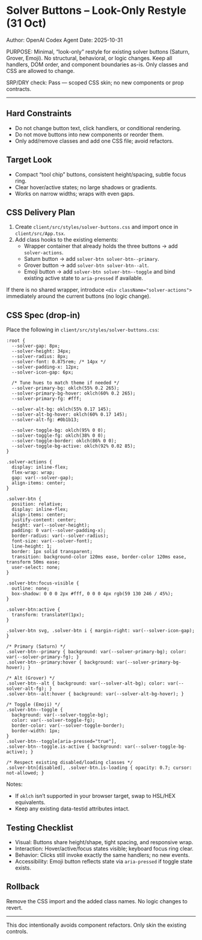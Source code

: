 # Solver Buttons – Look-Only Restyle (31 Oct)

Author: OpenAI Codex Agent
Date: 2025-10-31

PURPOSE: Minimal, “look-only” restyle for existing solver buttons (Saturn, Grover, Emoji). No structural, behavioral, or logic changes. Keep all handlers, DOM order, and component boundaries as-is. Only classes and CSS are allowed to change.

SRP/DRY check: Pass — scoped CSS skin; no new components or prop contracts.

---

## Hard Constraints

- Do not change button text, click handlers, or conditional rendering.
- Do not move buttons into new components or reorder them.
- Only add/remove classes and add one CSS file; avoid refactors.

## Target Look

- Compact “tool chip” buttons, consistent height/spacing, subtle focus ring.
- Clear hover/active states; no large shadows or gradients.
- Works on narrow widths; wraps with even gaps.

## CSS Delivery Plan

1) Create `client/src/styles/solver-buttons.css` and import once in `client/src/App.tsx`.
2) Add class hooks to the existing elements:
   - Wrapper container that already holds the three buttons → add `solver-actions`.
   - Saturn button → add `solver-btn solver-btn--primary`.
   - Grover button → add `solver-btn solver-btn--alt`.
   - Emoji button → add `solver-btn solver-btn--toggle` and bind existing active state to `aria-pressed` if available.

If there is no shared wrapper, introduce `<div className="solver-actions">` immediately around the current buttons (no logic change).

## CSS Spec (drop-in)

Place the following in `client/src/styles/solver-buttons.css`:

```
:root {
  --solver-gap: 8px;
  --solver-height: 34px;
  --solver-radius: 8px;
  --solver-font: 0.875rem; /* 14px */
  --solver-padding-x: 12px;
  --solver-icon-gap: 6px;

  /* Tune hues to match theme if needed */
  --solver-primary-bg: oklch(55% 0.2 265);
  --solver-primary-bg-hover: oklch(60% 0.2 265);
  --solver-primary-fg: #fff;

  --solver-alt-bg: oklch(55% 0.17 145);
  --solver-alt-bg-hover: oklch(60% 0.17 145);
  --solver-alt-fg: #0b1b13;

  --solver-toggle-bg: oklch(95% 0 0);
  --solver-toggle-fg: oklch(38% 0 0);
  --solver-toggle-border: oklch(86% 0 0);
  --solver-toggle-bg-active: oklch(92% 0.02 85);
}

.solver-actions {
  display: inline-flex;
  flex-wrap: wrap;
  gap: var(--solver-gap);
  align-items: center;
}

.solver-btn {
  position: relative;
  display: inline-flex;
  align-items: center;
  justify-content: center;
  height: var(--solver-height);
  padding: 0 var(--solver-padding-x);
  border-radius: var(--solver-radius);
  font-size: var(--solver-font);
  line-height: 1;
  border: 1px solid transparent;
  transition: background-color 120ms ease, border-color 120ms ease, transform 50ms ease;
  user-select: none;
}

.solver-btn:focus-visible {
  outline: none;
  box-shadow: 0 0 0 2px #fff, 0 0 0 4px rgb(59 130 246 / 45%);
}

.solver-btn:active {
  transform: translateY(1px);
}

.solver-btn svg, .solver-btn i { margin-right: var(--solver-icon-gap); }

/* Primary (Saturn) */
.solver-btn--primary { background: var(--solver-primary-bg); color: var(--solver-primary-fg); }
.solver-btn--primary:hover { background: var(--solver-primary-bg-hover); }

/* Alt (Grover) */
.solver-btn--alt { background: var(--solver-alt-bg); color: var(--solver-alt-fg); }
.solver-btn--alt:hover { background: var(--solver-alt-bg-hover); }

/* Toggle (Emoji) */
.solver-btn--toggle {
  background: var(--solver-toggle-bg);
  color: var(--solver-toggle-fg);
  border-color: var(--solver-toggle-border);
  border-width: 1px;
}
.solver-btn--toggle[aria-pressed="true"],
.solver-btn--toggle.is-active { background: var(--solver-toggle-bg-active); }

/* Respect existing disabled/loading classes */
.solver-btn[disabled], .solver-btn.is-loading { opacity: 0.7; cursor: not-allowed; }
```

Notes:
- If `oklch` isn’t supported in your browser target, swap to HSL/HEX equivalents.
- Keep any existing data-testid attributes intact.

## Testing Checklist

- Visual: Buttons share height/shape, tight spacing, and responsive wrap.
- Interaction: Hover/active/focus states visible; keyboard focus ring clear.
- Behavior: Clicks still invoke exactly the same handlers; no new events.
- Accessibility: Emoji button reflects state via `aria-pressed` if toggle state exists.

## Rollback

Remove the CSS import and the added class names. No logic changes to revert.

---

This doc intentionally avoids component refactors. Only skin the existing controls.
